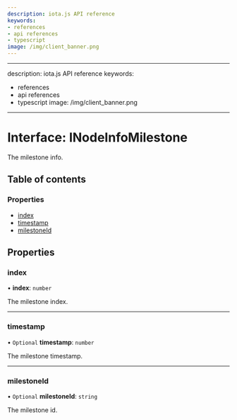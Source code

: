 ```yaml
---
description: iota.js API reference
keywords:
- references
- api references
- typescript
image: /img/client_banner.png
---
```

---
description: iota.js API reference
keywords:
- references
- api references
- typescript
image: /img/client_banner.png
---
# Interface: INodeInfoMilestone

The milestone info.

## Table of contents

### Properties

- [index](INodeInfoMilestone.md#index)
- [timestamp](INodeInfoMilestone.md#timestamp)
- [milestoneId](INodeInfoMilestone.md#milestoneid)

## Properties

### index

• **index**: `number`

The milestone index.

___

### timestamp

• `Optional` **timestamp**: `number`

The milestone timestamp.

___

### milestoneId

• `Optional` **milestoneId**: `string`

The milestone id.
